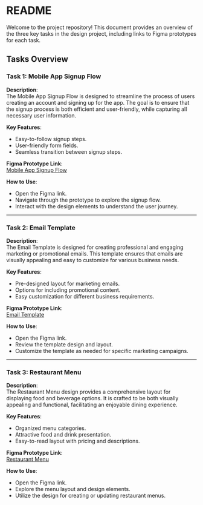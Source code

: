 # README

Welcome to the project repository! This document provides an overview of the three key tasks in the design project, including links to Figma prototypes for each task.

## Tasks Overview

### Task 1: Mobile App Signup Flow

**Description**:  
The Mobile App Signup Flow is designed to streamline the process of users creating an account and signing up for the app. The goal is to ensure that the signup process is both efficient and user-friendly, while capturing all necessary user information.

**Key Features**:
- Easy-to-follow signup steps.
- User-friendly form fields.
- Seamless transition between signup steps.

**Figma Prototype Link**:  
[Mobile App Signup Flow](https://www.figma.com/design/1UCn3Jv2fGtvwJFuk200m4/Untitled?m=auto&t=9dsbePg2U6GR6T7d-6)

**How to Use**:
- Open the Figma link.
- Navigate through the prototype to explore the signup flow.
- Interact with the design elements to understand the user journey.

---

### Task 2: Email Template

**Description**:  
The Email Template is designed for creating professional and engaging marketing or promotional emails. This template ensures that emails are visually appealing and easy to customize for various business needs.

**Key Features**:
- Pre-designed layout for marketing emails.
- Options for including promotional content.
- Easy customization for different business requirements.

**Figma Prototype Link**:  
[Email Template](https://www.figma.com/design/3i0h4J5ZRjykBOk86aAik4/Untitled?node-id=0-1&t=CrbXCrjG4Sdr2nGZ-1)

**How to Use**:
- Open the Figma link.
- Review the template design and layout.
- Customize the template as needed for specific marketing campaigns.

---

### Task 3: Restaurant Menu

**Description**:  
The Restaurant Menu design provides a comprehensive layout for displaying food and beverage options. It is crafted to be both visually appealing and functional, facilitating an enjoyable dining experience.

**Key Features**:
- Organized menu categories.
- Attractive food and drink presentation.
- Easy-to-read layout with pricing and descriptions.

**Figma Prototype Link**:  
[Restaurant Menu](https://www.figma.com/design/Q2FOjIBQSiAqbtakyV9K5f/Untitled?t=CrbXCrjG4Sdr2nGZ-1)

**How to Use**:
- Open the Figma link.
- Explore the menu layout and design elements.
- Utilize the design for creating or updating restaurant menus.

